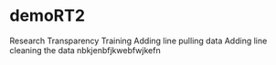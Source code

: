 # demoRT2
Research Transparency Training
Adding line pulling data
Adding line cleaning the data
nbkjenbfjkwebfwjkefn
